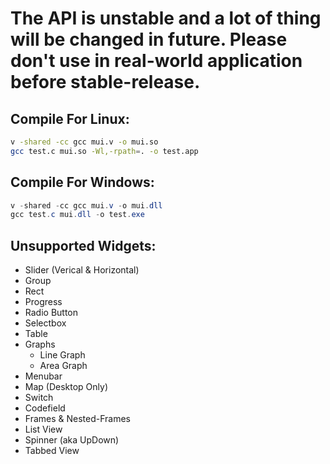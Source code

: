 # The API is unstable and a lot of thing will be changed in future. Please don't use in real-world application before stable-release.

## Compile For Linux:

```bash
v -shared -cc gcc mui.v -o mui.so
gcc test.c mui.so -Wl,-rpath=. -o test.app
```

## Compile For Windows:

```powershell
v -shared -cc gcc mui.v -o mui.dll
gcc test.c mui.dll -o test.exe
```

## Unsupported Widgets:

* Slider (Verical & Horizontal)
* Group
* Rect
* Progress
* Radio Button
* Selectbox
* Table
* Graphs
    * Line Graph
    * Area Graph
* Menubar
* Map (Desktop Only)
* Switch
* Codefield
* Frames & Nested-Frames
* List View
* Spinner (aka UpDown)
* Tabbed View
